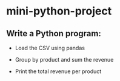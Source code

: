 # mini-python-project

## Write a Python program:

* Load the CSV using pandas

* Group by product and sum the revenue

* Print the total revenue per product
